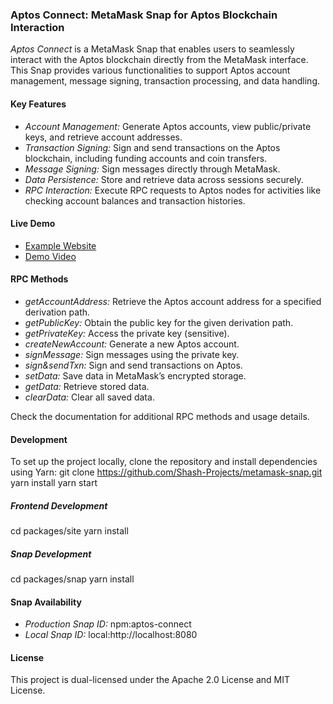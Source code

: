 ### Aptos Connect: MetaMask Snap for Aptos Blockchain Interaction

*Aptos Connect* is a MetaMask Snap that enables users to seamlessly interact with the Aptos blockchain directly from the MetaMask interface. This Snap provides various functionalities to support Aptos account management, message signing, transaction processing, and data handling.

#### Key Features
- *Account Management:* Generate Aptos accounts, view public/private keys, and retrieve account addresses.
- *Transaction Signing:* Sign and send transactions on the Aptos blockchain, including funding accounts and coin transfers.
- *Message Signing:* Sign messages directly through MetaMask.
- *Data Persistence:* Store and retrieve data across sessions securely.
- *RPC Interaction:* Execute RPC requests to Aptos nodes for activities like checking account balances and transaction histories.

#### Live Demo
- [Example Website](https://aptos.netlify.app/)
- [Demo Video](https://youtu.be/f2-FAUYnf-g)


#### RPC Methods
- *getAccountAddress:* Retrieve the Aptos account address for a specified derivation path.
- *getPublicKey:* Obtain the public key for the given derivation path.
- *getPrivateKey:* Access the private key (sensitive).
- *createNewAccount:* Generate a new Aptos account.
- *signMessage:* Sign messages using the private key.
- *sign&sendTxn:* Sign and send transactions on Aptos.
- *setData:* Save data in MetaMask’s encrypted storage.
- *getData:* Retrieve stored data.
- *clearData:* Clear all saved data.

Check the documentation for additional RPC methods and usage details.

#### Development
To set up the project locally, clone the repository and install dependencies using Yarn:
git clone https://github.com/Shash-Projects/metamask-snap.git
yarn install
yarn start


##### Frontend Development
cd packages/site
yarn install


##### Snap Development
cd packages/snap
yarn install


#### Snap Availability
- *Production Snap ID:* npm:aptos-connect
- *Local Snap ID:* local:http://localhost:8080

#### License
This project is dual-licensed under the Apache 2.0 License and MIT License.